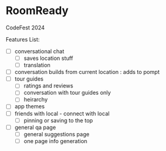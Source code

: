 # RoomReady

CodeFest 2024

Features List:

-[ ]  conversational chat 
	-[ ] saves location stuff
	-[ ] translation
-[ ] conversation builds from current location : adds to pompt
-[ ] tour guides
	-[ ] ratings and reviews
	-[ ] conversation with tour guides only
	-[ ] heirarchy
-[ ] app themes 
-[ ] friends with local - connect with local
	-[ ] pinning or saving to the top 
-[ ] general qa page
	-[ ] general suggestions page 
	-[ ] one page info generation 
